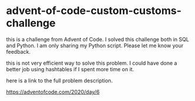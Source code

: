 # advent-of-code-custom-customs-challenge

this is a challenge from Advent of Code. I solved this challenge both in SQL and Python. I am only sharing my Python script. Please let me know your feedback. 

this is not very efficient way to solve this problem.  I could have done a better job using hashtables if I spent more time on it. 

here is a link to the full problem description. 

https://adventofcode.com/2020/day/6
